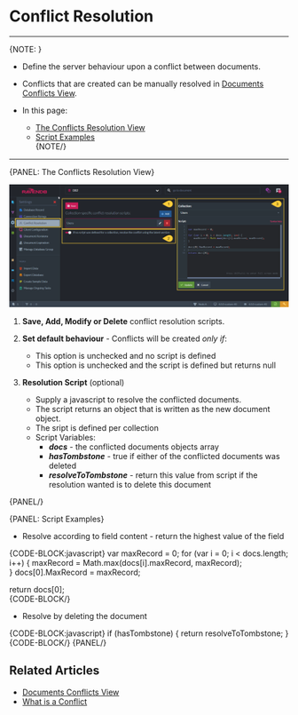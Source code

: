 ﻿# Conflict Resolution
---

{NOTE: }

* Define the server behaviour upon a conflict between documents.  

* Conflicts that are created can be manually resolved in [Documents Conflicts View](../../../studio/database/documents/conflicts-view).  

* In this page:  
  * [The Conflicts Resolution View](../../../studio/database/settings/conflict-resolution#the-conflicts-resolution-view)  
  * [Script Examples](../../../studio/database/settings/conflict-resolution#script-examples)  
{NOTE/}

---

{PANEL: The Conflicts Resolution View}

![Figure 1. Conflicts Resolution View](images/conflict-resolution-view-1.png "Conflict Resolution")

1. **Save, Add, Modify or Delete** conflict resolution scripts.  

2. **Set default behaviour**  -  Conflicts will be created _only if_:  
   * This option is unchecked and no script is defined  
   * This option is unchecked and the script is defined but returns null  

3. **Resolution Script** (optional)  
   * Supply a javascript to resolve the conflicted documents. 
   * The script returns an object that is written as the new document object.  
   * The sript is defined per collection  
   * Script Variables:  
     * ***docs*** - the conflicted documents objects array  
     * ***hasTombstone*** - true if either of the conflicted documents was deleted  
     * ***resolveToTombstone*** - return this value from script if the resolution wanted is to delete this document  

{PANEL/}

{PANEL: Script Examples}

* Resolve according to field content - return the highest value of the field

{CODE-BLOCK:javascript}
var maxRecord = 0;
for (var i = 0; i < docs.length; i++) {
    maxRecord = Math.max(docs[i].maxRecord, maxRecord);   
}
docs[0].MaxRecord = maxRecord;

return docs[0];  
{CODE-BLOCK/}

* Resolve by deleting the document

{CODE-BLOCK:javascript}
if (hasTombstone) {
    return resolveToTombstone;
}
{CODE-BLOCK/}
{PANEL/}

## Related Articles

- [Documents Conflicts View](../../../studio/database/documents/conflicts-view)  
- [What is a Conflict](../../../server/clustering/replication-conflicts#what-is-a-conflict)  
